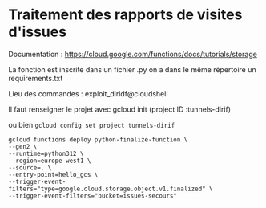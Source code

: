 # Traitement des rapports de visites d'issues
Documentation : https://cloud.google.com/functions/docs/tutorials/storage 

La fonction est inscrite dans un fichier .py on a dans le même répertoire un requirements.txt



Lieu des commandes : exploit_diridf@cloudshell

Il  faut renseigner le projet avec gcloud init (project ID :tunnels-dirif)

ou bien  `gcloud config set project tunnels-dirif`



```
gcloud functions deploy python-finalize-function \
--gen2 \
--runtime=python312 \
--region=europe-west1 \
--source=. \
--entry-point=hello_gcs \
--trigger-event-filters="type=google.cloud.storage.object.v1.finalized" \
--trigger-event-filters="bucket=issues-secours"
```



